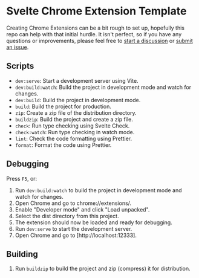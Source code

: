 # Svelte Chrome Extension Template

Creating Chrome Extensions can be a bit rough to set up, hopefully this repo can help with that initial hurdle. It isn't perfect, so if you have any questions or improvements, please feel free to [start a discussion](https://github.com/whalderman/svelte-chrome-extension-template/discussions) or [submit an issue](https://github.com/whalderman/svelte-chrome-extension-template/issues).

## Scripts

- `dev:serve`: Start a development server using Vite.
- `dev:build:watch`: Build the project in development mode and watch for changes.
- `dev:build`: Build the project in development mode.
- `build`: Build the project for production.
- `zip`: Create a zip file of the distribution directory.
- `buildzip`: Build the project and create a zip file.
- `check`: Run type checking using Svelte Check.
- `check:watch`: Run type checking in watch mode.
- `lint`: Check the code formatting using Prettier.
- `format`: Format the code using Prettier.

## Debugging

Press `F5`, or:

1. Run `dev:build:watch` to build the project in development mode and watch for changes.
1. Open Chrome and go to chrome://extensions/.
1. Enable "Developer mode" and click "Load unpacked".
1. Select the dist directory from this project.
1. The extension should now be loaded and ready for debugging.
1. Run `dev:serve` to start the development server.
1. Open Chrome and go to [http://localhost:12333].

## Building

1. Run `buildzip` to build the project and zip (compress) it for distribution.
